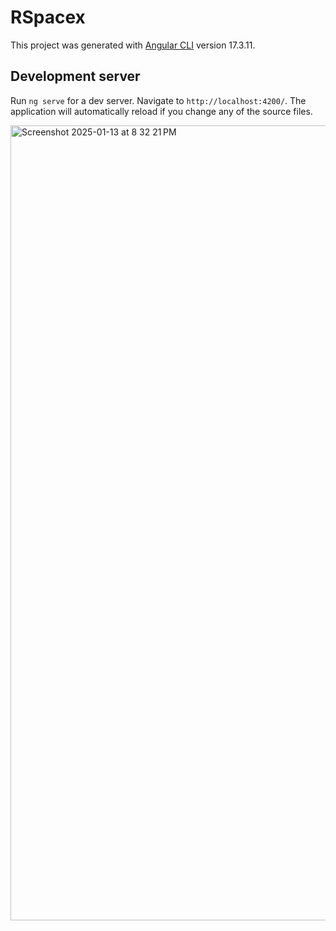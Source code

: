# RSpacex

This project was generated with [Angular CLI](https://github.com/angular/angular-cli) version 17.3.11.

## Development server

Run `ng serve` for a dev server. Navigate to `http://localhost:4200/`. The application will automatically reload if you change any of the source files.


<img width="1272" alt="Screenshot 2025-01-13 at 8 32 21 PM" src="https://github.com/user-attachments/assets/4cdd12a9-31fc-4741-a5a5-f33260c9c43a" />

